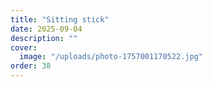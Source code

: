 ```yaml
---
title: "Sitting stick"
date: 2025-09-04
description: ""
cover:
  image: "/uploads/photo-1757001170522.jpg"
order: 38
---
```


